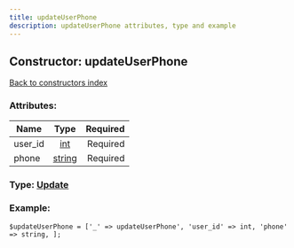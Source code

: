 ```yaml
---
title: updateUserPhone
description: updateUserPhone attributes, type and example
---
```

## Constructor: updateUserPhone  
[Back to constructors index](index.md)



### Attributes:

| Name     |    Type       | Required |
|----------|:-------------:|---------:|
|user\_id|[int](../types/int.md) | Required|
|phone|[string](../types/string.md) | Required|



### Type: [Update](../types/Update.md)


### Example:

```
$updateUserPhone = ['_' => updateUserPhone', 'user_id' => int, 'phone' => string, ];
```